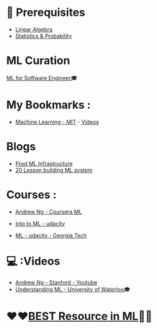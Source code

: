 # :closed_lock_with_key: Prerequisites
* [Linear Algebra](https://github.com/adhikariaman01/BookmarkSiteList/tree/master/MyBookmarkedLink/LinearAlgebra)
* [Statistics & Probability](https://github.com/adhikariaman01/BookmarkSiteList/blob/master/MyBookmarkedLink/Statistics/README.md)


# ML Curation 

[ML for Software Engineer](https://github.com/ZuzooVn/machine-learning-for-software-engineers):mortar_board: 



# My Bookmarks :
* [Machine Learning - MIT](https://ocw.mit.edu/courses/electrical-engineering-and-computer-science/6-867-machine-learning-fall-2006/) - [Videos](https://www.youtube.com/playlist?list=PLUl4u3cNGP619EG1wp0kT-7rDE_Az5TNd)

# Blogs 
* [Prod ML Infrastructure](https://machinelearningmastery.com/building-a-production-machine-learning-infrastructure/)
* [20 Lesson building ML system](https://www.kdnuggets.com/2015/12/xamat-20-lessons-building-machine-learning-systems.html)

# Courses :
* [Andrew Ng - Coursera ML](https://www.coursera.org/learn/machine-learning)

* [Into to ML - udacity](https://www.udacity.com/course/intro-to-machine-learning--ud120)
* [ML - udacity - Georgia Tech](https://www.udacity.com/course/machine-learning--ud262)

#   :computer: :Videos
* [Andrew Ng - Stanford - Youtube](https://www.youtube.com/playlist?list=PLA89DCFA6ADACE599)
* [Understanding ML - University of Waterloo](https://www.youtube.com/watch?v=b5NlRg8SjZg&list=PLPW2keNyw-usgvmR7FTQ3ZRjfLs5jT4BO):mortar_board:

# :heart::heart:[BEST Resource in ML](https://machinelearningmastery.com/start-here/):green_heart::green_heart:
